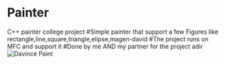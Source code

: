 # Painter
C++ painter college project
#Simple painter that support a few Figures like rectangle,line,square,triangle,elipse,magen-david
#The project runs on MFC and support it 
#Done by me AND my partner for the project  adir![Davince Paint](https://user-images.githubusercontent.com/87165144/181486877-d2ed6cf5-c586-4441-a247-4c3c477605f2.png)
